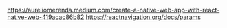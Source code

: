 https://aureliomerenda.medium.com/create-a-native-web-app-with-react-native-web-419acac86b82
https://reactnavigation.org/docs/params